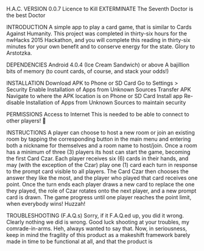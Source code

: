 H.A.C. VERSION 0.0.7 Licence to Kill EXTERMINATE The Seventh Doctor is the best Doctor

INTRODUCTION
	A simple app to play a card game, that is similar to Cards Against Humanity. This project was completed in thirty-six hours for the nwHacks 2015 Hackathon, and you will complete this reading in thirty-six minutes for your own benefit and to conserve energy for the state. Glory to Arstotzka.
	
DEPENDENCIES
Android 4.0.4 (Ice Cream Sandwich) or above
A bajillion bits of memory (to count cards, of course, and stack your odds!)

INSTALLATION
Download APK to Phone or SD Card
Go to Settings > Security
Enable Installation of Apps from Unknown Sources
Transfer APK
Navigate to where the APK location is on Phone or SD Card
Install app
Re-disable Installation of Apps from Unknown Sources to maintain security

PERMISSIONS
Access to Internet
This is needed to be able to connect to other players!


INSTRUCTIONS
A player can choose to host a new room or join an existing room by tapping the corresponding button in the main menu and entering both a nickname for themselves and a room name to host/join. Once a room has a minimum of three (3) players its host can start the game, becoming the first Card Czar. Each player receives six (6) cards in their hands, and may (with the exception of the Czar) play one (1) card each turn in response to the prompt card visible to all players. The Card Czar then chooses the answer they like the most, and the player who played that card receives one point. Once the turn ends each player draws a new card to replace the one they played, the role of Czar rotates onto the next player, and a new prompt card is drawn. The game progress until one player reaches the point limit, when everybody wins! Huzzah!

TROUBLESHOOTING (F.A.Q.s)
	Sorry, if it F.A.Q.ed up, you did it wrong. Clearly nothing we did is wrong.
	Good luck shooting at your troubles, my comrade-in-arms.
	Heh, always wanted to say that.
	Now, in seriousness, keep in mind the fragility of this product as a makeshift framework barely made in time to be functional at all, and that the product is 
